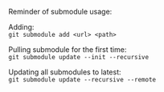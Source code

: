 Reminder of submodule usage:  

Adding:  
`git submodule add <url> <path>`

Pulling submodule for the first time:  
`git submodule update --init --recursive`  

Updating all submodules to latest:  
`git submodule update --recursive --remote`